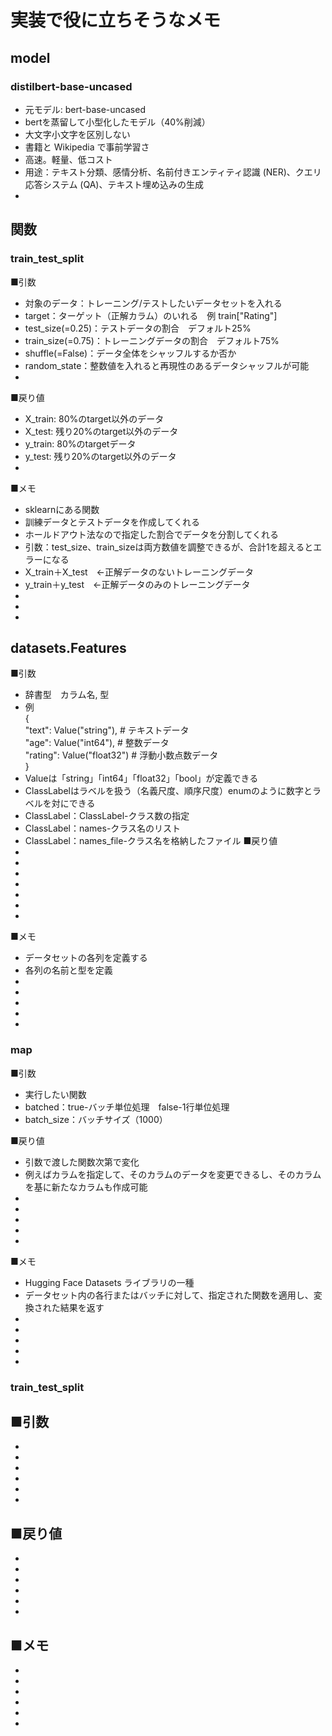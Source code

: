 # 実装で役に立ちそうなメモ

## model
### distilbert-base-uncased
- 元モデル: bert-base-uncased
- bertを蒸留して小型化したモデル（40%削減）
- 大文字小文字を区別しない
- 書籍と Wikipedia で事前学習さ
- 高速。軽量、低コスト
- 用途：テキスト分類、感情分析、名前付きエンティティ認識 (NER)、クエリ応答システム (QA)、テキスト埋め込みの生成
- 



## 関数
### train_test_split
■引数
- 対象のデータ：トレーニング/テストしたいデータセットを入れる
- target：ターゲット（正解カラム）のいれる　例 train["Rating"]
- test_size(=0.25)：テストデータの割合　デフォルト25%
- train_size(=0.75)：トレーニングデータの割合　デフォルト75%
- shuffle(=False)：データ全体をシャッフルするか否か
- random_state：整数値を入れると再現性のあるデータシャッフルが可能
- 
■戻り値
- X_train: 80%のtarget以外のデータ
- X_test: 残り20%のtarget以外のデータ
- y_train: 80%のtargetデータ
- y_test: 残り20%のtarget以外のデータ
- 

■メモ
- sklearnにある関数
- 訓練データとテストデータを作成してくれる
- ホールドアウト法なので指定した割合でデータを分割してくれる
- 引数：test_size、train_sizeは両方数値を調整できるが、合計1を超えるとエラーになる
- X_train＋X_test　←正解データのないトレーニングデータ
- y_train＋y_test　←正解データのみのトレーニングデータ
- 
- 
- 


## datasets.Features
■引数
- 辞書型　カラム名, 型
- 例  
{  
    "text": Value("string"),  # テキストデータ  
    "age": Value("int64"),    # 整数データ  
    "rating": Value("float32")  # 浮動小数点数データ  
}  
- Valueは「string」「int64」「float32」「bool」が定義できる
- ClassLabelはラベルを扱う（名義尺度、順序尺度）enumのように数字とラベルを対にできる
- ClassLabel：ClassLabel-クラス数の指定
- ClassLabel：names-クラス名のリスト
- ClassLabel：names_file-クラス名を格納したファイル
■戻り値
- 
- 
- 
- 
- 
- 
- 

■メモ
- データセットの各列を定義する
- 各列の名前と型を定義
- 
- 
- 
- 
- 


### map
■引数
- 実行したい関数
- batched：true-バッチ単位処理　false-1行単位処理
- batch_size：バッチサイズ（1000）

■戻り値
- 引数で渡した関数次第で変化
- 例えばカラムを指定して、そのカラムのデータを変更できるし、そのカラムを基に新たなカラムも作成可能
- 
- 
- 
- 
- 

■メモ
- Hugging Face Datasets ライブラリの一種
- データセット内の各行またはバッチに対して、指定された関数を適用し、変換された結果を返す
- 
- 
- 
- 
- 


### train_test_split
■引数
- 
- 
- 
- 
- 
- 
- 
■戻り値
- 
- 
- 
- 
- 
- 
- 

■メモ
- 
- 
- 
- 
- 
- 
- 